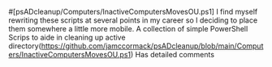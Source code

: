 #[psADcleanup/Computers/InactiveComputersMovesOU.ps1] I find myself rewriting these scripts at several points in my career so I deciding to place them somewhere a little more mobile.  A collection of simple PowerShell Scrips to aide in cleaning up active directory(https://github.com/jamccormack/psADcleanup/blob/main/Computers/InactiveComputersMovesOU.ps1) Has detailed comments
